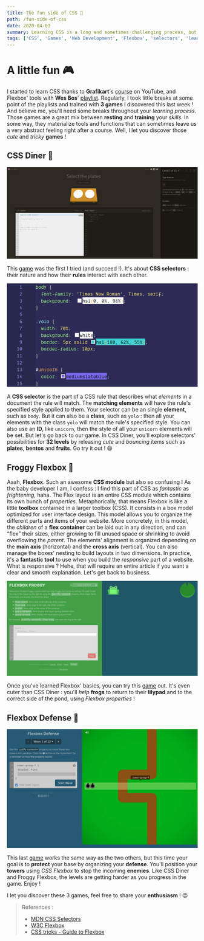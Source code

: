 ```yaml
---
title: The fun side of CSS 🎲
path: /fun-side-of-css
date: 2020-04-01
summary: Learning CSS is a long and sometimes challenging process, but it can also be recreational !
tags: ['CSS', 'Games', 'Web Development', 'Flexbox', 'selectors', 'learning']
---
```


# A little fun 🎮

I started to learn CSS thanks to **Grafikart**'s [course](https://www.youtube.com/playlist?list=PLjwdMgw5TTLVjTZQocrMwKicV5wsZlRpj) on YouTube, and Flexbox' tools with **Wes Bos**' [playlist](https://www.youtube.com/playlist?list=PLu8EoSxDXHP7xj_y6NIAhy0wuCd4uVdid). Regularly, I took little breaks at some point of the playlists and trained with **3 games** I discovered this last week ! And believe me, you'll need some breaks throughout your *learning process*. Those games are a great mix between **resting** and **training** your *skills*. In some way, they materialize tools and functions that can sometimes leave us a very abstract feeling right after a course. Well, I let you discover those *cute* and *tricky* **games** !

## CSS Diner 🍱

![CSS Diner](./images/03_1_third_article_picture.png)

This [game](https://flukeout.github.io/) was the first I tried (and succeed !). It's about **CSS selectors** : their nature and how their **rules** interact with each other.

![Example](./images/03_2_third_article_picture.png)

A **CSS selector** is the part of a CSS rule that describes what *elements* in a document the rule will match. The **matching elements** will have the rule's specified style applied to them. Your selector can be an single **element**, such as `body`. But it can also be a **class**, such as `yolo` : then all your elements with the class `yolo` will match the rule's specified style. You can also use an **ID**, like `unicorn`, then the style of all your `unicorn` elements will be set. But let's go back to our game. In CSS Diner, you'll explore selectors' possibilities for **32 levels** by releasing *cute* and *bouncing* items such as **plates**, **bentos** and **fruits**. Go try it out ! 😄

## Froggy Flexbox 🐸

Aaah, **Flexbox**. Such an awesome **CSS module** but also so confusing ! As the baby developer I am, I confess : I find this part of CSS as _fantastic_ as _frightening_, haha. The Flex layout is an entire CSS module which contains its own bunch of _properties_. Metaphorically, that means Flexbox is like a little **toolbox** contained in a larger toolbox (CSS). It consists in a box model optimized for user interface design. This model allows you to organize the different parts and items of your website. More concretely, in this model, the *children* of a **flex container** can be laid out in any direction, and can “flex” their sizes, either growing to fill unused space or shrinking to avoid overflowing the *parent*. The elements' alignment is organized depending on the **main axis** (horizontal) and the **cross axis** (vertical). You can also manage the boxes' nesting to build layouts in two dimensions. In practice, it's a **fantastic tool** to use when you build the _responsive_ part of a website. What is responsive ? Hehe, that will require an entire article if you want a clear and smooth explanation. Let's get back to business.

![Froggy Flexbox](./images/03_3_third_article_picture.png)

Once you've learned Flexbox' basics, you can try this [game](https://flexboxfroggy.com/) out. It's even cuter than CSS Diner : you'll *help* **frogs** to return to their **lilypad** and to the correct side of the pond, using _Flexbox properties_ !

## Flexbox Defense 🏰

![](./images/03_4_third_article_picture.png)

This last [game](http://www.flexboxdefense.com/) works the same way as the two others, but this time your goal is to **protect** your base by organizing your **defense**. You'll position your **towers** using _CSS Flexbox_ to stop the incoming **enemies**. Like CSS Diner and Froggy Flexbox, the levels are getting harder as you progress in the game. Enjoy !

I let you discover these 3 games, feel free to share your **enthusiasm** ! 😉

>References :
> - [MDN CSS Selectors](https://developer.mozilla.org/en-US/docs/Glossary/CSS_Selector)
> - [W3C Flexbox](https://www.w3.org/TR/css-flexbox-1/#overview)
> - [CSS tricks - Guide to Flexbox](https://css-tricks.com/snippets/css/a-guide-to-flexbox/)
